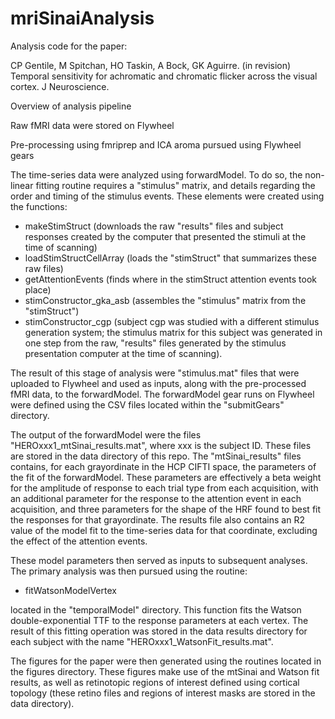 # mriSinaiAnalysis
Analysis code for the paper:

CP Gentile, M Spitchan, HO Taskin, A Bock, GK Aguirre. (in revision) Temporal sensitivity for achromatic and chromatic flicker across the visual cortex. J Neuroscience.

Overview of analysis pipeline

Raw fMRI data were stored on Flywheel

Pre-processing using fmriprep and ICA aroma pursued using Flywheel gears

The time-series data were analyzed using forwardModel. To do so, the non-linear fitting routine requires a "stimulus" matrix, and details regarding the order and timing of the stimulus events. These elements were created using the functions:

- makeStimStruct (downloads the raw "results" files and subject responses created by the computer that presented the stimuli at the time of scanning)
- loadStimStructCellArray (loads the "stimStruct" that summarizes these raw files)
- getAttentionEvents (finds where in the stimStruct attention events took place)
- stimConstructor_gka_asb (assembles the "stimulus" matrix from the "stimStruct")
- stimConstructor_cgp (subject cgp was studied with a different stimulus generation system; the stimulus matrix for this subject was generated in one step from the raw, "results" files generated by the stimulus presentation computer at the time of scanning).

The result of this stage of analysis were "stimulus.mat" files that were uploaded to Flywheel and used as inputs, along with the pre-processed fMRI data, to the forwardModel. The forwardModel gear runs on Flywheel were defined using the CSV files located within the "submitGears" directory.

The output of the forwardModel were the files "HEROxxx1_mtSinai_results.mat", where xxx is the subject ID. These files are stored in the data directory of this repo. The "mtSinai_results" files contains, for each grayordinate in the HCP CIFTI space, the parameters of the fit of the forwardModel. These parameters are effectively a beta weight for the amplitude of response to each trial type from each acquisition, with an additional parameter for the response to the attention event in each acquisition, and three parameters for the shape of the HRF found to best fit the responses for that grayordinate. The results file also contains an R2 value of the model fit to the time-series data for that coordinate, excluding the effect of the attention events.

These model parameters then served as inputs to subsequent analyses. The primary analysis was then pursued using the routine:

- fitWatsonModelVertex

located in the "temporalModel" directory. This function fits the Watson double-exponential TTF to the response parameters at each vertex. The result of this fitting operation was stored in the data results directory for each subject with the name "HEROxxx1_WatsonFit_results.mat".

The figures for the paper were then generated using the routines located in the figures directory. These figures make use of the mtSinai and Watson fit results, as well as retinotopic regions of interest defined using cortical topology (these retino files and regions of interest masks are stored in the data directory).
